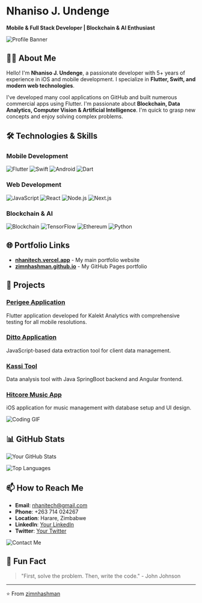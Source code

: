 # Nhaniso J. Undenge

**Mobile & Full Stack Developer | Blockchain & AI Enthusiast**

![Profile Banner](https://media.giphy.com/media/KzJkzjggfGN5Py6nkT/giphy.gif)

## 👨‍💻 About Me

Hello! I'm **Nhaniso J. Undenge**, a passionate developer with 5+ years of experience in iOS and mobile development. I specialize in **Flutter, Swift, and modern web technologies**.

I've developed many cool applications on GitHub and built numerous commercial apps using Flutter. I'm passionate about **Blockchain, Data Analytics, Computer Vision & Artificial Intelligence**. I'm quick to grasp new concepts and enjoy solving complex problems.

## 🛠️ Technologies & Skills

### Mobile Development
![Flutter](https://img.shields.io/badge/Flutter-02569B?style=for-the-badge&logo=flutter&logoColor=white)
![Swift](https://img.shields.io/badge/Swift-FA7343?style=for-the-badge&logo=swift&logoColor=white)
![Android](https://img.shields.io/badge/Android-3DDC84?style=for-the-badge&logo=android&logoColor=white)
![Dart](https://img.shields.io/badge/Dart-0175C2?style=for-the-badge&logo=dart&logoColor=white)

### Web Development
![JavaScript](https://img.shields.io/badge/JavaScript-F7DF1E?style=for-the-badge&logo=javascript&logoColor=black)
![React](https://img.shields.io/badge/React-20232A?style=for-the-badge&logo=react&logoColor=61DAFB)
![Node.js](https://img.shields.io/badge/Node.js-339933?style=for-the-badge&logo=nodedotjs&logoColor=white)
![Next.js](https://img.shields.io/badge/Next.js-000000?style=for-the-badge&logo=nextdotjs&logoColor=white)

### Blockchain & AI
![Blockchain](https://img.shields.io/badge/Blockchain-121D33?style=for-the-badge&logo=blockchain-dot-com&logoColor=white)
![TensorFlow](https://img.shields.io/badge/TensorFlow-FF6F00?style=for-the-badge&logo=tensorflow&logoColor=white)
![Ethereum](https://img.shields.io/badge/Ethereum-3C3C3D?style=for-the-badge&logo=ethereum&logoColor=white)
![Python](https://img.shields.io/badge/Python-3776AB?style=for-the-badge&logo=python&logoColor=white)

## 🌐 Portfolio Links
- **[nhanitech.vercel.app](https://nhanitech.vercel.app)** - My main portfolio website
- **[zimnhashman.github.io](https://zimnhashman.github.io)** - My GitHub Pages portfolio

## 🚀 Projects

### [Perigee Application](https://github.com/zimnhashman)
Flutter application developed for Kalekt Analytics with comprehensive testing for all mobile resolutions.

### [Ditto Application](https://github.com/zimnhashman)
JavaScript-based data extraction tool for client data management.

### [Kassi Tool](https://github.com/zimnhashman)
Data analysis tool with Java SpringBoot backend and Angular frontend.

### [Hitcore Music App](https://github.com/zimnhashman)
iOS application for music management with database setup and UI design.

![Coding GIF](https://media.giphy.com/media/coxQHKASG60HrHtvkt/giphy.gif)


## 📊 GitHub Stats

![Your GitHub Stats](https://github-readme-stats.vercel.app/api?username=zimnhashman&show_icons=true&theme=radical)

![Top Languages](https://github-readme-stats.vercel.app/api/top-langs/?username=zimnhashman&layout=compact&theme=radical)

## 📫 How to Reach Me

- **Email**: [nhanitech@gmail.com](mailto:nhanitech@gmail.com)
- **Phone**: +263 714 024267
- **Location**: Harare, Zimbabwe
- **LinkedIn**: [Your LinkedIn](https://linkedin.com/in/yourprofile)
- **Twitter**: [Your Twitter](https://twitter.com/yourprofile)

![Contact Me](https://media.giphy.com/media/LmNwrBhejkK9EFP504/giphy.gif)

## 🎯 Fun Fact

> "First, solve the problem. Then, write the code." - John Johnson

---

⭐️ From [zimnhashman](https://github.com/zimnhashman)
